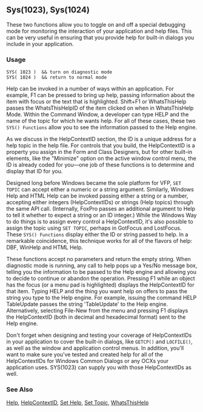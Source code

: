 ## Sys(1023), Sys(1024)

These two functions allow you to toggle on and off a special debugging mode for monitoring the interaction of your application and help files. This can be very useful in ensuring that you provide help for built-in dialogs you include in your application.

### Usage

```foxpro
SYS( 1023 )  && turn on diagnostic mode
SYS( 1024 )  && return to normal mode
```

Help can be invoked in a number of ways within an application. For example, F1 can be pressed to bring up help, passing information about the item with focus or the text that is highlighted. Shift+F1 or WhatsThisHelp passes the WhatsThisHelpID of the item clicked on when in WhatsThisHelp Mode. Within the Command Window, a developer can type HELP and the name of the topic for which he wants help. For all of these cases, these two `SYS() Functions` allow you to see the information passed to the Help engine.

As we discuss in the HelpContextID section, the ID is a unique address for a help topic in the help file. For controls that you build, the HelpContextID is a property you assign in the Form and Class Designers, but for other built-in elements, like the "Minimize" option on the active window control menu, the ID is already coded for you&mdash;one job of these functions is to determine and display that ID for you.

Designed long before Windows became the sole platform for VFP, `SET TOPIC` can accept either a numeric or a string argument. Similarly, Windows Help and HTML Help can be invoked passing either a string or a number, accepting either integers (HelpContextIDs) or strings (Help topics) through the same API call. (Internally, FoxPro passes an additional argument to Help to tell it whether to expect a string or an ID integer.) While the Windows Way to do things is to assign every control a HelpContextID, it's also possible to assign the topic using `SET TOPIC`, perhaps in GotFocus and LostFocus. These `SYS() Functions` display either the ID or string passed to help. In a remarkable coincidence, this technique works for all of the flavors of help: DBF, WinHelp and HTML Help.

These functions accept no parameters and return the empty string. When diagnostic mode is running, any call to help pops up a Yes/No message box, telling you the information to be passed to the Help engine and allowing you to decide to continue or abandon the operation. Pressing F1 while an object has the focus (or a menu pad is highlighted) displays the HelpContextID for that item. Typing HELP and the thing you want help on offers to pass the string you type to the Help engine. For example, issuing the command HELP TableUpdate passes the string 'TableUpdate' to the Help engine. Alternatively, selecting File-New from the menu and pressing F1 displays the HelpContextID (both in decimal and hexadecimal format) sent to the Help engine. 

Don't forget when designing and testing your coverage of HelpContextIDs in your application to cover the built-in dialogs, like `GETCP()` and `LOCFILE()`, as well as the window and application control menus. In addition, you'll want to make sure you've tested and created help for all of the HelpContextIDs for Windows Common Dialogs or any OCXs your application uses. SYS(1023) can supply you with those HelpContextIDs as well. 

### See Also

[Help](s4g116.md), [HelpContextID](s4g600.md), [Set Help](s4g116.md), [Set Topic](s4g116.md), [WhatsThisHelp](s4g705.md)